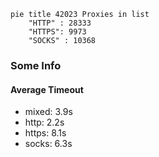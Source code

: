 
```mermaid
pie title 42023 Proxies in list
    "HTTP" : 28333
    "HTTPS": 9973
    "SOCKS" : 10368
```

### Some Info
#### Average Timeout

- mixed: 3.9s
- http: 2.2s
- https: 8.1s
- socks: 6.3s
